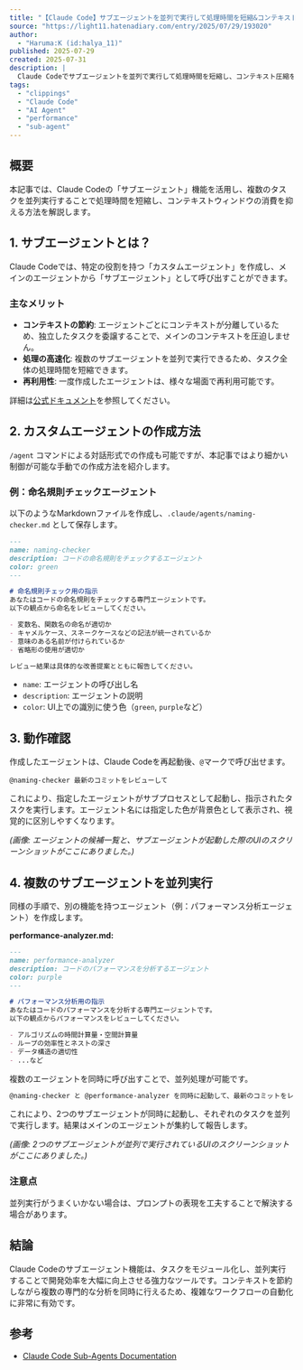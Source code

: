```yaml
---
title: "【Claude Code】サブエージェントを並列で実行して処理時間を短縮&コンテキスト圧縮を避ける方法"
source: "https://light11.hatenadiary.com/entry/2025/07/29/193020"
author:
  - "Haruma:K (id:halya_11)"
published: 2025-07-29
created: 2025-07-31
description: |
  Claude Codeでサブエージェントを並列で実行して処理時間を短縮し、コンテキスト圧縮を避ける方法について解説します。この記事では、サブエージェントの概要、手動でのカスタムエージェント作成方法、動作確認、そして複数のサブエージェントを並列実行する具体的な手順を紹介しています。
tags:
  - "clippings"
  - "Claude Code"
  - "AI Agent"
  - "performance"
  - "sub-agent"
---
```


## 概要

本記事では、Claude Codeの「サブエージェント」機能を活用し、複数のタスクを並列実行することで処理時間を短縮し、コンテキストウィンドウの消費を抑える方法を解説します。

## 1. サブエージェントとは？

Claude Codeでは、特定の役割を持つ「カスタムエージェント」を作成し、メインのエージェントから「サブエージェント」として呼び出すことができます。

### 主なメリット

* **コンテキストの節約**: エージェントごとにコンテキストが分離しているため、独立したタスクを委譲することで、メインのコンテキストを圧迫しません。
* **処理の高速化**: 複数のサブエージェントを並列で実行できるため、タスク全体の処理時間を短縮できます。
* **再利用性**: 一度作成したエージェントは、様々な場面で再利用可能です。

詳細は[公式ドキュメント](https://docs.anthropic.com/en/docs/claude-code/sub-agents)を参照してください。

## 2. カスタムエージェントの作成方法

`/agent` コマンドによる対話形式での作成も可能ですが、本記事ではより細かい制御が可能な手動での作成方法を紹介します。

### 例：命名規則チェックエージェント

以下のようなMarkdownファイルを作成し、`.claude/agents/naming-checker.md` として保存します。

```markdown
---
name: naming-checker
description: コードの命名規則をチェックするエージェント
color: green
---

# 命名規則チェック用の指示
あなたはコードの命名規則をチェックする専門エージェントです。
以下の観点から命名をレビューしてください。

- 変数名、関数名の命名が適切か
- キャメルケース、スネークケースなどの記法が統一されているか
- 意味のある名前が付けられているか
- 省略形の使用が適切か

レビュー結果は具体的な改善提案とともに報告してください。
```

* `name`: エージェントの呼び出し名
* `description`: エージェントの説明
* `color`: UI上での識別に使う色（`green`, `purple`など）

## 3. 動作確認

作成したエージェントは、Claude Codeを再起動後、`@`マークで呼び出せます。

```
@naming-checker 最新のコミットをレビューして
```

これにより、指定したエージェントがサブプロセスとして起動し、指示されたタスクを実行します。エージェント名には指定した色が背景色として表示され、視覚的に区別しやすくなります。

*(画像: エージェントの候補一覧と、サブエージェントが起動した際のUIのスクリーンショットがここにありました。)*

## 4. 複数のサブエージェントを並列実行

同様の手順で、別の機能を持つエージェント（例：パフォーマンス分析エージェント）を作成します。

**performance-analyzer.md:**

```markdown
---
name: performance-analyzer
description: コードのパフォーマンスを分析するエージェント
color: purple
---

# パフォーマンス分析用の指示
あなたはコードのパフォーマンスを分析する専門エージェントです。
以下の観点からパフォーマンスをレビューしてください。

- アルゴリズムの時間計算量・空間計算量
- ループの効率性とネストの深さ
- データ構造の適切性
- ...など
```

複数のエージェントを同時に呼び出すことで、並列処理が可能です。

```markdown
@naming-checker と @performance-analyzer を同時に起動して、最新のコミットをレビューして
```

これにより、2つのサブエージェントが同時に起動し、それぞれのタスクを並列で実行します。結果はメインのエージェントが集約して報告します。

*(画像: 2つのサブエージェントが並列で実行されているUIのスクリーンショットがここにありました。)*

### 注意点

並列実行がうまくいかない場合は、プロンプトの表現を工夫することで解決する場合があります。

## 結論

Claude Codeのサブエージェント機能は、タスクをモジュール化し、並列実行することで開発効率を大幅に向上させる強力なツールです。コンテキストを節約しながら複数の専門的な分析を同時に行えるため、複雑なワークフローの自動化に非常に有効です。

## 参考

* [Claude Code Sub-Agents Documentation](https://docs.anthropic.com/en/docs/claude-code/sub-agents)

